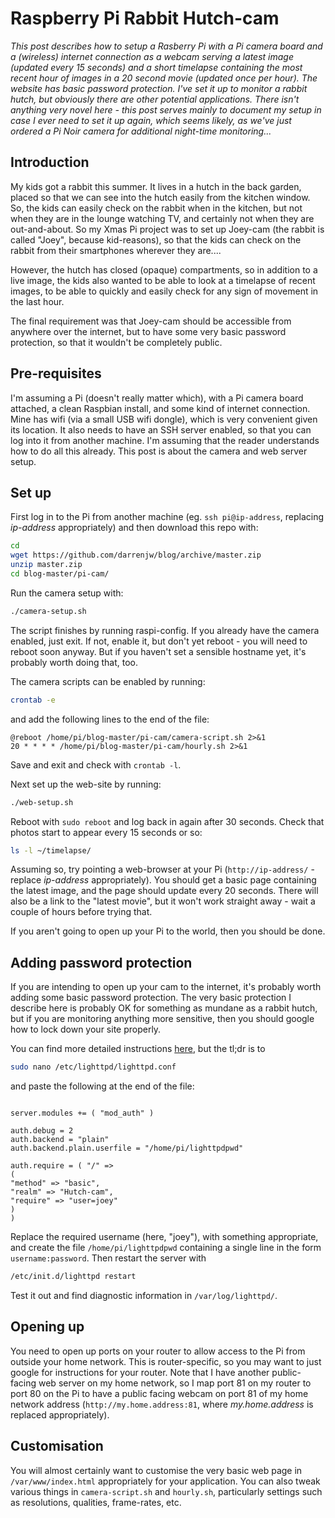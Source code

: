 # Raspberry Pi Rabbit Hutch-cam

*This post describes how to setup a Rasberry Pi with a Pi camera board and a (wireless) internet connection as a webcam serving a latest image (updated every 15 seconds) and a short timelapse containing the most recent hour of images in a 20 second movie (updated once per hour). The website has basic password protection. I've set it up to monitor a rabbit hutch, but obviously there are other potential applications. There isn't anything very novel here - this post serves mainly to document my setup in case I ever need to set it up again, which seems likely, as we've just ordered a Pi Noir camera for additional night-time monitoring...*

## Introduction

My kids got a rabbit this summer. It lives in a hutch in the back garden, placed so that we can see into the hutch easily from the kitchen window. So, the kids can easily check on the rabbit when in the kitchen, but not when they are in the lounge watching TV, and certainly not when they are out-and-about. So my Xmas Pi project was to set up Joey-cam (the rabbit is called "Joey", because kid-reasons), so that the kids can check on the rabbit from their smartphones wherever they are....

However, the hutch has closed (opaque) compartments, so in addition to a live image, the kids also wanted to be able to look at a timelapse of recent images, to be able to quickly and easily check for any sign of movement in the last hour.

The final requirement was that Joey-cam should be accessible from anywhere over the internet, but to have some very basic password protection, so that it wouldn't be completely public.

## Pre-requisites

I'm assuming a Pi (doesn't really matter which), with a Pi camera board attached, a clean Raspbian install, and some kind of internet connection. Mine has wifi (via a small USB wifi dongle), which is very convenient given its location. It also needs to have an SSH server enabled, so that you can log into it from another machine. I'm assuming that the reader understands how to do all this already. This post is about the camera and web server setup.

## Set up

First log in to the Pi from another machine (eg. `ssh pi@ip-address`, replacing *ip-address* appropriately) and then download this repo with:
```bash
cd
wget https://github.com/darrenjw/blog/archive/master.zip
unzip master.zip
cd blog-master/pi-cam/
```
Run the camera setup with:
```bash
./camera-setup.sh
```
The script finishes by running raspi-config. If you already have the camera enabled, just exit. If not, enable it, but don't yet reboot - you will need to reboot soon anyway. But if you haven't set a sensible hostname yet, it's probably worth doing that, too.

The camera scripts can be enabled by running:
```bash
crontab -e
```
and add the following lines to the end of the file:
```
@reboot /home/pi/blog-master/pi-cam/camera-script.sh 2>&1
20 * * * * /home/pi/blog-master/pi-cam/hourly.sh 2>&1
```
Save and exit and check with `crontab -l`.

Next set up the web-site by running:
```bash
./web-setup.sh
```

Reboot with `sudo reboot` and log back in again after 30 seconds. Check that photos start to appear every 15 seconds or so:
```bash
ls -l ~/timelapse/
```
Assuming so, try pointing a web-browser at your Pi (`http://ip-address/` - replace *ip-address* appropriately). You should get a basic page containing the latest image, and the page should update every 20 seconds. There will also be a link to the "latest movie", but it won't work straight away - wait a couple of hours before trying that.

If you aren't going to open up your Pi to the world, then you should be done.

## Adding password protection

If you are intending to open up your cam to the internet, it's probably worth adding some basic password protection. The very basic protection I describe here is probably OK for something as mundane as a rabbit hutch, but if you are monitoring anything more sensitive, then you should google how to lock down your site properly.

You can find more detailed instructions [here](https://www.cyberciti.biz/tips/lighttpd-setup-a-password-protected-directory-directories.html), but the tl;dr is to
```bash
sudo nano /etc/lighttpd/lighttpd.conf
```
and paste the following at the end of the file:
```

server.modules += ( "mod_auth" )

auth.debug = 2
auth.backend = "plain"
auth.backend.plain.userfile = "/home/pi/lighttpdpwd"

auth.require = ( "/" =>
(
"method" => "basic",
"realm" => "Hutch-cam",
"require" => "user=joey"
)
)
```
Replace the required username (here, "joey"), with something appropriate, and create the file `/home/pi/lighttpdpwd` containing a single line in the form `username:password`. Then restart the server with
```bash
/etc/init.d/lighttpd restart
```
Test it out and find diagnostic information in `/var/log/lighttpd/`.


## Opening up

You need to open up ports on your router to allow access to the Pi from outside your home network. This is router-specific, so you may want to just google for instructions for your router. Note that I have another public-facing web server on my home network, so I map port 81 on my router to port 80 on the Pi to have a public facing webcam on port 81 of my home network address (`http://my.home.address:81`, where *my.home.address* is replaced appropriately).

## Customisation

You will almost certainly want to customise the very basic web page in `/var/www/index.html` appropriately for your application. You can also tweak various things in `camera-script.sh` and `hourly.sh`, particularly settings such as resolutions, qualities, frame-rates, etc.


